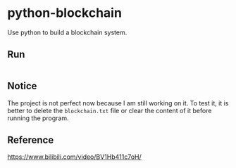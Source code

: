 # python-blockchain
Use python to build a blockchain system.
## Run
```python node.py
```
## Notice
The project is not perfect now because I am still working on it. To test it, it is better to delete the `blockchain.txt` file or clear the content of it before running the program.
## Reference
https://www.bilibili.com/video/BV1Hb411c7oH/
